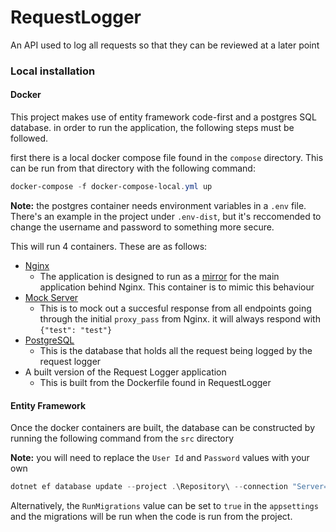 # RequestLogger
An API used to log all requests so that they can be reviewed at a later point

### Local installation

#### Docker

This project makes use of entity framework code-first and a postgres SQL database. in order to run the application, the following steps must be followed.

first there is a local docker compose file found in the `compose` directory.  This can be run from that directory with the following command:

```powershell
docker-compose -f docker-compose-local.yml up
```
**Note:** the postgres container needs environment variables in a `.env` file. There's an example in the project under `.env-dist`, but it's reccomended to change the username and password to something more secure.

This will run 4 containers.  These are as follows:

- [Nginx](https://hub.docker.com/_/nginx) 
    - The application is designed to run as a [mirror](http://nginx.org/en/docs/http/ngx_http_mirror_module.html) for the main application behind Nginx. This container is to mimic this behaviour
- [Mock Server](https://www.mock-server.com/#what-is-mockserver)
    - This is to mock out a succesful response from all endpoints going through the initial `proxy_pass` from Nginx. it will always respond with `{"test": "test"}`
- [PostgreSQL](https://hub.docker.com/_/postgres)
    - This is the database that holds all the request being logged by the request logger
- A built version of the Request Logger application
    - This is built from the Dockerfile found in RequestLogger

#### Entity Framework

Once the docker containers are built, the database can be constructed by running the following command from the `src` directory

**Note:** you will need to replace the `User Id` and `Password` values with your own

```powershell
dotnet ef database update --project .\Repository\ --connection "Server=127.0.0.1;Port=5452;Database=postgres;User Id=<username>;Password=<password>;"
```

Alternatively, the `RunMigrations` value can be set to `true` in the `appsettings` and the migrations will be run when the code is run from the project.